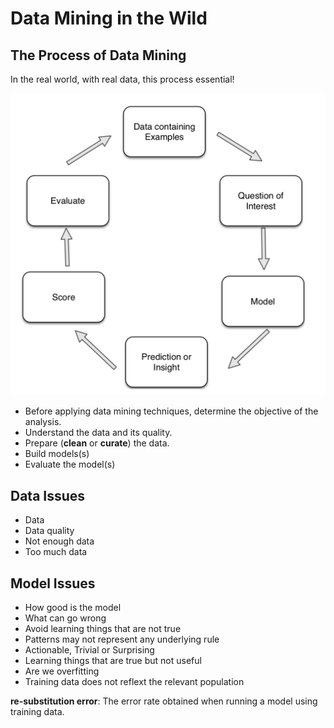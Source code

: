# Data Mining in the Wild

## The Process of Data Mining

In the real world, with real data, this process essential!

![](./images/processing.png)

- Before applying data mining techniques, determine the objective of the analysis.
- Understand the data and its quality.
- Prepare (**clean** or **curate**) the data.
- Build models(s)
- Evaluate the model(s)

## Data Issues

- Data
- Data quality
- Not enough data
- Too much data

## Model Issues

- How good is the model
- What can go wrong
- Avoid learning things that are not true
- Patterns may not represent any underlying rule
- Actionable, Trivial or Surprising
- Learning things that are true but not useful
- Are we overfitting
- Training data does not reflext the relevant population

**re-substitution error**: The error rate obtained when running a model using training data.